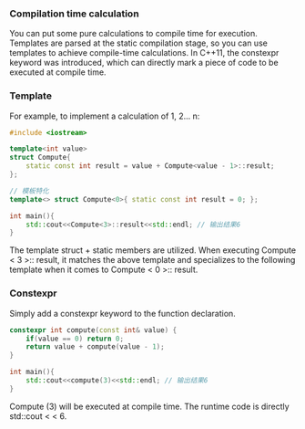 ### Compilation time calculation
You can put some pure calculations to compile time for execution.
Templates are parsed at the static compilation stage, so you can use templates to achieve compile-time calculations. In C++11, the constexpr keyword was introduced, which can directly mark a piece of code to be executed at compile time.
### Template
For example, to implement a calculation of 1, 2... n:
```cpp
#include <iostream>

template<int value>
struct Compute{
    static const int result = value + Compute<value - 1>::result;
};

// 模板特化
template<> struct Compute<0>{ static const int result = 0; };

int main(){
    std::cout<<Compute<3>::result<<std::endl; // 输出结果6
}
```
The template struct + static members are utilized. When executing Compute < 3 >:: result, it matches the above template and specializes to the following template when it comes to Compute < 0 >:: result.
### Constexpr
Simply add a constexpr keyword to the function declaration.
```cpp
constexpr int compute(const int& value) {
    if(value == 0) return 0;
    return value + compute(value - 1);
}

int main(){
    std::cout<<compute(3)<<std::endl; // 输出结果6
}
```
Compute (3) will be executed at compile time. The runtime code is directly std::cout < < 6.
